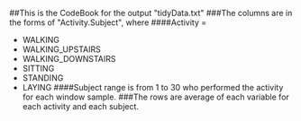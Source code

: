 ##This is the CodeBook for the output "tidyData.txt"
###The columns are in the forms of "Activity.Subject", where 
####Activity = 
* WALKING
* WALKING_UPSTAIRS
* WALKING_DOWNSTAIRS
* SITTING
* STANDING
* LAYING
####Subject range is from 1 to 30 who performed the activity for each window sample.
###The rows are average of each variable for each activity and each subject.
